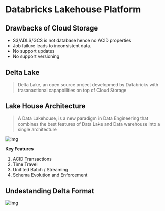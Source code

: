 # Databricks Lakehouse Platform

## Drawbacks of Cloud Storage

* S3/ADLS/GCS is not database hence no ACID properties
* Job failure leads to inconsistent data.
* No support updates
* No support versioning

## Delta Lake

> Delta Lake, an open source project developmed by Databricks with trasanactional capapbilities on top of Cloud Storage

## Lake House Architecture

> A Data Lakehouse, is a new paradigm in Data Engineering that combines the best features of Data Lake and Data warehouse into a single architecture

![img](https://lh7-rt.googleusercontent.com/docsz/AD_4nXdMit7vdXolptLjWyshMAlpR50648JYZHwnZOlnnRmEYGmyTbGoLn06MPuOy8X1_m7yt6q7AyCGeRLdT-vvMCM972XIvfsg70vI28uKWkqTqmWvrrLRN6LGpYw3YeGt1aUy5_gq0lx8ZLXW2nXMHFvOxX83?key=4Rz5oAhaCGSXjS-ndVjNeA)

**Key Features**

1. ACID Transactions
2. Time Travel
3. Unifited Batch / Streaming
4. Schema Evolution and Enforcement



## Undestanding Delta Format

![img](https://lh7-rt.googleusercontent.com/docsz/AD_4nXcrqruPIY1yCFa_pxfAdHBm2ieyeFqxzATpXI_epxjLv1on6_aMJfdqIOTzTMXSoUhzKeycwMHesweomHjPc_X7m02QY-8Mmu5AUZPpMs0ksidu_OZk1Oaye74IjMOKM1J3UzaNEnmwrsTaMAKtt66O5afn?key=4Rz5oAhaCGSXjS-ndVjNeA)

